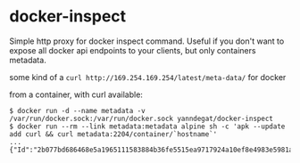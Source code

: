 docker-inspect
==============

Simple http proxy for docker inspect command. 
Useful if you don't want to expose all docker api endpoints to your clients, 
but only containers metadata.

some kind of a `curl http://169.254.169.254/latest/meta-data/` for docker

from a container, with curl available:

```shell
$ docker run -d --name metadata -v /var/run/docker.sock:/var/run/docker.sock yanndegat/docker-inspect
$ docker run --rm --link metadata:metadata alpine sh -c 'apk --update add curl && curl metadata:2204/container/`hostname`'
...
{"Id":"2b077bd686468e5a1965111583884b36fe5515ea9717924a10ef8e4983e5981a","Created":...}%
```

